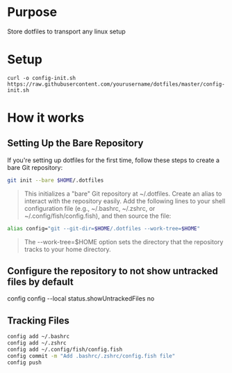 # Purpose
Store dotfiles to transport any linux setup

# Setup
```
curl -o config-init.sh https://raw.githubusercontent.com/yourusername/dotfiles/master/config-init.sh
```

# How it works
## Setting Up the Bare Repository

If you're setting up dotfiles for the first time, follow these steps to create a bare Git repository:

```Bash
git init --bare $HOME/.dotfiles
```
> This initializes a "bare" Git repository at ~/.dotfiles.
> Create an alias to interact with the repository easily. Add the following lines to your shell configuration file (e.g., ~/.bashrc, ~/.zshrc, or ~/.config/fish/config.fish), and then source the file:

```Bash
alias config="git --git-dir=$HOME/.dotfiles --work-tree=$HOME"
```
> The --work-tree=$HOME option sets the directory that the repository tracks to your home directory.

## Configure the repository to not show untracked files by default
config config --local status.showUntrackedFiles no

## Tracking Files
```bash
config add ~/.bashrc
config add ~/.zshrc
config add ~/.config/fish/config.fish
config commit -m "Add .bashrc/.zshrc/config.fish file"
config push
```
